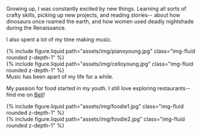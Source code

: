 Growing up, I was constantly excited by new things. Learning all sorts of crafty skills, picking up new projects, and reading stories-- about how dinosaurs once roamed the earth, and how women used deadly nightshade during the Renaissance. 

I also spent a lot of my time making music. 
<div class="row mt-3">
    <div class="col-sm mt-3 mt-md-0">
        {% include figure.liquid path="assets/img/pianoyoung.jpg" class="img-fluid rounded z-depth-1" %}
    </div>
    <div class="col-sm mt-3 mt-md-0">
        {% include figure.liquid path="assets/img/celloyoung.jpg" class="img-fluid rounded z-depth-1" %}
    </div>
</div>
<div class="caption">
    Music has been apart of my life for a while.
</div>

My passion for food started in my youth. I still love exploring restaurants-- find me on [Beli](https://beliapp.co/app/emgzh)!

<div class="row mt-3">
    <div class="col-sm mt-3 mt-md-0">
        {% include figure.liquid path="assets/img/foodie1.jpg" class="img-fluid rounded z-depth-1" %}
    </div>
    <div class="col-sm mt-3 mt-md-0">
        {% include figure.liquid path="assets/img/foodie2.jpg" class="img-fluid rounded z-depth-1" %}
    </div>
</div>